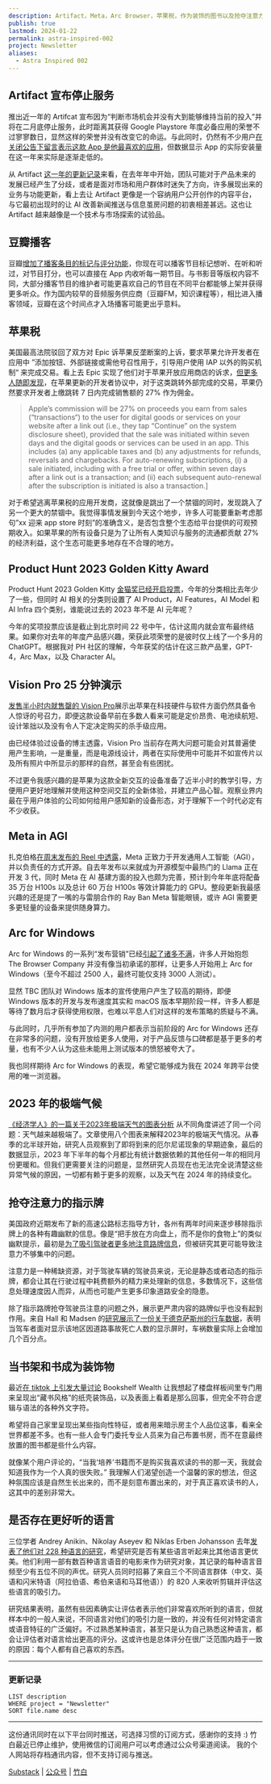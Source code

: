 ```yaml
---
description: Artifact，Meta，Arc Browser，苹果税，作为装饰的图书以及抢夺注意力的路牌
publish: true
lastmod: 2024-01-22
permalink: astra-inspired-002
project: Newsletter
aliases:
  - Astra Inspired 002
---
```

## Artifact 宣布停止服务

推出近一年的 Artifcat 宣布因为“判断市场机会并没有大到能够维持当前的投入”并将在二月底停止服务，此时距离其获得 Google Playstore 年度必备应用的荣誉不过寥寥数日，显然这样的荣誉并没有改变它的命运。与此同时，仍然有不少用户[在关闭公告下留言表示这款 App 是他最喜欢的应用](https://medium.com/artifact-news/shutting-down-artifact-1e70de46d419)，但数据显示 App 的实际安装量在这一年来实际是逐渐走低的。

从 Artifact [这一年的更新记录](https://medium.com/@artifact_team)来看，在去年年中开始，团队可能对于产品未来的发展已经产生了分歧，或者是面对市场和用户群体时迷失了方向，许多展现出来的业务与功能更新，看上去让 Artifact 更像是一个容纳用户公开创作的内容平台，与它最初出现时的让 AI 改善新闻推送与信息茧房问题的初衷相差甚远。这也让 Artifact 越来越像是一个技术与市场探索的试验品。

## 豆瓣播客

豆瓣[增加了播客条目的标记与评分功能](https://www.douban.com/people/doubanpodcast/status/4493880339/?_dtcc=1&_i=5890474vqlvk22)，你现在可以播客节目标记想听、在听和听过，对节目打分，也可以直接在 App 内收听每一期节目。与书影音等版权内容不同，大部分播客节目的维护者可能更喜欢自己的节目在不同平台都能够上架并获得更多听众。作为国内较早的音频服务供应商（豆瓣FM，知识课程等），相比进入播客领域，豆瓣在这个时间点才入场播客可能更出乎意料。

## 苹果税

美国最高法院驳回了双方对 Epic 诉苹果反垄断案的上诉，要求苹果允许开发者在应用中 ”添加按钮、外部链接或需他号召性用于，引导用户使用 IAP 以外的购买机制“ 来完成交易。看上去 Epic 实现了他们对于苹果开放应用商店的诉求，[但更多人随即发现](https://x.com/TimSweeneyEpic/status/1747280532746936614?s=20)，在苹果更新的开发者协议中，对于这类跳转外部完成的交易，苹果仍然要求开发者上缴跳转 7 日内完成销售额的 27% 作为佣金。

> Apple’s commission will be 27% on proceeds you earn from sales (“transactions“) to the user for digital goods or services on your website after a link out (i.e., they tap “Continue” on the system disclosure sheet), provided that the sale was initiated within seven days and the digital goods or services can be used in an app. This includes (a) any applicable taxes and (b) any adjustments for refunds, reversals and chargebacks. For auto-renewing subscriptions, (i) a sale initiated, including with a free trial or offer, within seven days after a link out is a transaction; and (ii) each subsequent auto-renewal after the subscription is initiated is also a transaction.]

对于希望逃离苹果税的应用开发商，这就像是跳出了一个禁锢的同时，发现跳入了另一个更大的禁锢中。我觉得事情发展到今天这个地步，许多人可能要重新考虑那句”xx 迎来 app store 时刻”的准确含义，是否包含整个生态给平台提供的可观预期收入。如果苹果的所有设备只是为了让所有人类知识与服务的流通都贡献 27% 的经济利益，这个生态可能更多地存在不合理的地方。

## Product Hunt 2023 Golden Kitty Award

Product Hunt 2023 Golden Kitty [金猫奖已经开启投票](https://www.producthunt.com/golden-kitty-awards)，今年的分类相比去年少了一些，但同时 AI 相关的分类则设置了 AI Product，AI Features，AI Model 和 AI Infra 四个类别，谁能说过去的 2023 年不是 AI 元年呢？

今年的奖项投票应该是截止到北京时间 22 号中午，估计这周内就会宣布最终结果。如果你对去年的年度产品感兴趣，荣获此项荣誉的是彼时仅上线了一个多月的 ChatGPT。根据我对 PH 社区的理解，今年获奖的估计在这三款产品里，GPT-4，Arc Max，以及 Character AI。

## Vision Pro 25 分钟演示

[发售半小时内就售罄的 Vision Pro](https://www.apple.com/apple-vision-pro/)展示出苹果在科技硬件与软件方面仍然具备令人惊讶的号召力，即便这款设备早前在多数人看来可能是定价昂贵、电池续航短、设计笨拙以及没有令人下定决定购买的杀手级应用。

由已经体验过设备的博主透露，Vision Pro 当前存在两大问题可能会对其普遍使用产生影响，一是重量，而是电源线设计，两者在实际使用中可能并不如宣传片以及所有照片中所显示的那样的自然，甚至会有些困扰。

不过更令我感兴趣的是苹果为这款全新交互的设备准备了近半小时的教学引导，方便用户更好地理解并使用这种空间交互的全新体验，并建立产品心智。观察业界内最在乎用户体验的公司如何给用户感知新的设备形态，对于理解下一个时代必定有不少收获。

## Meta in AGI

扎克伯格[在周末发布的 Reel 中透露](https://www.instagram.com/reel/C2QARHJR1sZ/?ig_rid=e834d3f9-f4af-4459-a54c-4f3ba40369b4)，Meta 正致力于开发通用人工智能（AGI），并以负责任的方式开源。自去年发布以来就成为开源模型中最热门的 Llama 正在开发 3 代，同时 Meta 在 AI 基建方面的投入也颇为完善，预计到今年年底将配备 35 万台 H100s 以及总计 60 万台 H100s 等效计算能力的 GPU。整段更新我最感兴趣的还是提了一嘴的与雷朋合作的 Ray Ban Meta 智能眼镜，或许 AGI 需要更多更轻量的设备来提供随身算力。

## Arc for Windows

Arc for Windows 的一系列“发布营销”已经[引起了诸多不满](https://www.reddit.com/r/ArcBrowser/comments/199fn8m/this_is_for_all_the_failed_launch_and_how_do_they/)，许多人开始抱怨 The Browser Company 并没有像当初承诺的那样，让更多人开始用上 Arc for Windows（至今不超过 2500 人，最终可能仅支持 3000 人测试）。

显然 TBC 团队对 Windows 版本的宣传使用户产生了较高的期待，即便 Windows 版本的开发与发布速度其实和 macOS 版本早期阶段一样，许多人都是等待了数月后才获得使用权限，也难以平息人们对这样的发布策略的质疑与不满。

与此同时，几乎所有参加了内测的用户都表示当前阶段的 Arc for Windows 还存在非常多的问题，没有开放给更多人使用，对于产品反馈与口碑都是基于更多的考量，也有不少人认为这些未能用上测试版本的愤怒被夸大了。

我也同样期待 Arc for Windows 的表现，希望它能够成为我在 2024 年跨平台使用的唯一浏览器。

## 2023 年的极端气候

[《经济学人》的一篇关于2023年极端天气的图表分析](https://www.economist.com/graphic-detail/2024/01/12/eight-charts-illustrate-2023s-extreme-weather)  从不同角度讲述了同一个问题：天气越来越极端了。文章使用八个图表来解释2023年的极端天气情况。从春季的北半球开始，研究人员观察到了即将到来的厄尔尼诺现象的早期迹象，最后的数据显示，2023 年下半年的每个月都比有统计数据依赖的其他任何一年的相同月份更暖和。但我们更需要关注的问题是，显然研究人员现在也无法完全说清楚这些异常气候的原因，一切都有赖于更多的观察，以及天气在 2024 年的持续变化。

## 抢夺注意力的指示牌

美国政府近期发布了新的高速公路标志指导方针，各州有两年时间来逐步移除指示牌上的各种有趣幽默的信息。像是“把手放在方向盘上，而不是你的食物上”的类似幽默提示，最初是[为了吸引驾驶者更多地注意路牌信息](https://www.npr.org/2020/03/05/812130695/humorous-highway-signs-aim-to-steer-drivers-safely-down-the-old-town-road)，但被研究其更可能导致注意力不够集中的问题。

注意力是一种稀缺资源，对于驾驶车辆的驾驶员来说，无论是静态或者动态的指示牌，都会让其在行驶过程中耗费额外的精力来处理新的信息，多数情况下，这些信息处理速度因人而异，从而也可能产生更多印象道路安全的隐患。

除了指示路牌抢夺驾驶员注意的问题之外，展示更严肃内容的路牌似乎也没有起到作用。来自 Hall 和 Madsen 的[研究展示了一份关于德克萨斯州的行车数据](https://www.science.org/doi/full/10.1126/science.abm3427?casa_token=819Q9c5ubcYAAAAA:6k_Jo-SUaeT_3X_mltmsXMx4sO7MylfxTVXtRBiC3Q1qtqF43hUN_a1k1VWuM5vr4O7QDpAkBMl5GQ)，表明当驾车者面对显示该地区因道路事故死亡人数的显示屏时，车祸数量实际上会增加几个百分点。

## 当书架和书成为装饰物

最近[在 tiktok 上引发大量讨论](https://www.nytimes.com/2024/01/15/style/do-you-have-bookshelf-wealth.html?algo=combo_clicks_decay_6_lda_unique_80_diversified&block=3&campaign_id=142&emc=edit_fory_20240116&fellback=false&imp_id=1537749206789237&instance_id=112700&nl=for-you&nlid=54716262&pool=channel-replacement-ls&rank=6&regi_id=54716262&req_id=2335882377252111&segment_id=155508&surface=for-you-email-channelless&user_id=60dcc2fc8ed12aad6b6f08f7c0da11ba&variant=holdout_best_fye_channelless) Bookshelf Wealth 让我想起了楼盘样板间里专门用来呈现出“藏书风格”的纸壳装饰品，以及表面上看着是那么回事，但完全不符合逻辑与语法的各种外文字符。

希望将自己家里呈现出某些指向性特征，或者用来暗示房主个人品位这事，看来全世界都差不多。也有一些人会专门委托专业人员来为自己布置书房，而不在意最终放置的图书都是些什么内容。

就像某个用户评论的，“当我‘培养’书籍而不是购买我喜欢读的书的那一天，我就会知道我作为一个人真的很失败。” 我理解人们渴望创造一个温馨的家的想法，但这种氛围应该是自然生长出来的，而不是刻意布置出来的，对于真正喜欢读书的人，这其中的差别非常大。

## 是否存在更好听的语言

三位学者 Andrey Anikin、Nikolay Aseyev 和 Niklas Erben Johansson 去年[发表了他们对 228 种语言的研究](https://www.pnas.org/doi/abs/10.1073/pnas.2218367120)，希望研究是否有某些语言听起来比其他语言更优美。他们利用一部有数百种语言语音的电影来作为研究对象，其记录的每种语言音频至少有五位不同的声优。研究人员同时招募了来自三个不同语言群体（中文、英语和闪米特语（阿拉伯语、希伯来语和马耳他语））的 820 人来收听剪辑并评估这些语言的吸引力。

研究结果表明，虽然有些因素确实让评估者表示他们非常喜欢所听到的语言，但就样本中的一般人来说，不同语言对他们的吸引力是一致的，并没有任何对特定语言或语音特征的广泛偏好。不过熟悉某种语言，甚至只是认为自己熟悉这种语言，都会让评估者对语言给出更高的评分。这或许也是总体评分在很广泛范围内趋于一致的原因：每个人都有自己喜欢的东西。

---
### 更新记录
```dataview
LIST description
WHERE project = "Newsletter"
SORT file.name desc
```

---

这份通讯同时在以下平台同时推送，可选择习惯的订阅方式，感谢你的支持 :)
竹白最近已停止维护，使用微信的订阅用户可以考虑通过公众号渠道阅读。
我的个人网站将存档通讯内容，但不支持订阅与推送。

[Substack](https://yishan.substack.com/) | [公众号](https://mp.weixin.qq.com/s/BGwGffc7SKL1ajvFd_9llw) | [竹白](https://speciouspm.zhubai.love/)